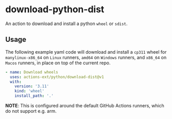 # download-python-dist
An action to download and install a python `wheel` or `sdist`.

## Usage

The following example yaml code will download and install a `cp311` wheel for `manylinux-x86_64` on `Linux` runners, `amd64` on `Windows` runners, and `x86_64` on `Macos` runners, in place on top of the current repo.

```yaml
- name: Download wheels
  uses: actions-ext/python/download-dist@v1
  with:
    version: '3.11'
    kind: 'wheel'
    install_path: '.'
```

**NOTE**: This is configured around the default GitHub Actions runners, which do not support e.g. arm.
